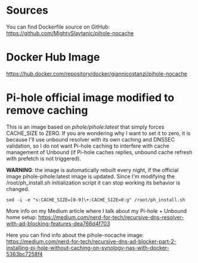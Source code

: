 # Sources

You can find Dockerfile source on GitHub:
https://github.com/MightySlaytanic/pihole-nocache

# Docker Hub Image

https://hub.docker.com/repository/docker/giannicostanzi/pihole-nocache

# Pi-hole official image modified to remove caching

This is an image based on *pihole/pihole:latest*  that simply forces CACHE_SIZE to ZERO.
If you are wondering why I want to set it to zero, it is because I'll use unbound resolver with its own caching and DNSSEC validation, so I do not want Pi-hole caching to interfere with cache management of Unbound (if Pi-hole caches replies,  unbound cache refresh with prefetch is not triggered).

**WARNING**: the image is automatically rebuilt every night, if the official image pihole-pihole:latest image is updated. Since I'm modifying the /root/ph_install.sh initialization script it can stop working its behavior is changed.

    sed -i -e "s:CACHE_SIZE=[0-9]\+:CACHE_SIZE=0:g" /root/ph_install.sh

More info on my Medium article where I talk about my Pi-hole + Unbound home setup:
https://medium.com/nerd-for-tech/recursive-dns-resolver-with-ad-blocking-features-dea766d4f703

Here you can find info about the pihole-nocache image:
https://medium.com/nerd-for-tech/recursive-dns-ad-blocker-part-2-installing-pi-hole-without-caching-on-synology-nas-with-docker-5363bc7258f4
